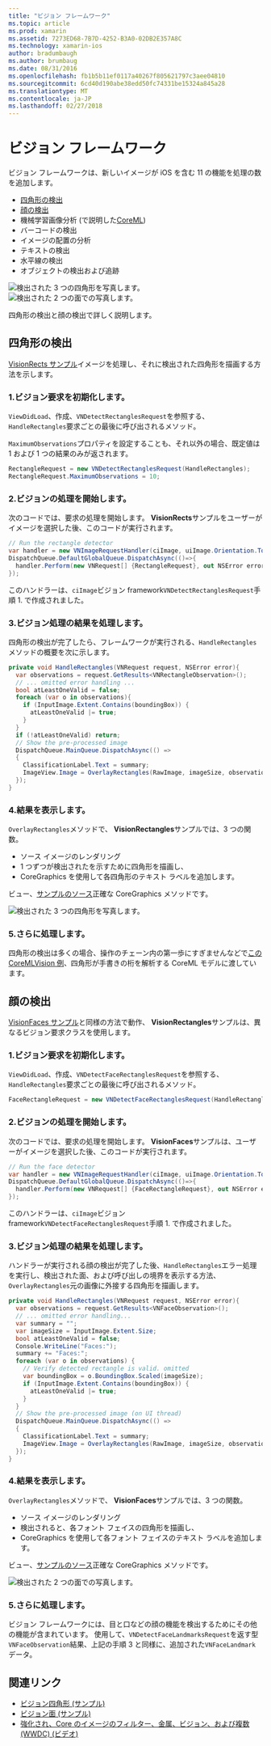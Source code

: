 ```yaml
---
title: "ビジョン フレームワーク"
ms.topic: article
ms.prod: xamarin
ms.assetid: 7273ED68-7B7D-4252-B3A0-02DB2E357A8C
ms.technology: xamarin-ios
author: bradumbaugh
ms.author: brumbaug
ms.date: 08/31/2016
ms.openlocfilehash: fb1b5b11ef0117a40267f805621797c3aee04810
ms.sourcegitcommit: 6cd40d190abe38edd50fc74331be15324a845a28
ms.translationtype: MT
ms.contentlocale: ja-JP
ms.lasthandoff: 02/27/2018
---
```

# <a name="vision-framework"></a>ビジョン フレームワーク

ビジョン フレームワークは、新しいイメージが iOS を含む 11 の機能を処理の数を追加します。

- [四角形の検出](#rectangles)
- [顔の検出](#faces)
- 機械学習画像分析 (で説明した[CoreML](~/ios/platform/introduction-to-ios11/coreml.md))
- バーコードの検出
- イメージの配置の分析
- テキストの検出
- 水平線の検出
- オブジェクトの検出および追跡

![検出された 3 つの四角形を写真します。](vision-images/found-rectangles-tiny.png) ![検出された 2 つの面での写真します。](vision-images/xamarin-home-faces-tiny.png)

四角形の検出と顔の検出で詳しく説明します。

<a name="rectangles" />

## <a name="rectangle-detection"></a>四角形の検出

[VisionRects サンプル](https://developer.xamarin.com/samples/monotouch/ios11/VisionRectangles/)イメージを処理し、それに検出された四角形を描画する方法を示します。

### <a name="1-initialize-the-vision-request"></a>1.ビジョン要求を初期化します。

`ViewDidLoad`、作成、`VNDetectRectanglesRequest`を参照する、`HandleRectangles`要求ごとの最後に呼び出されるメソッド。

`MaximumObservations`プロパティを設定することも、それ以外の場合、既定値は 1 および 1 つの結果のみが返されます。

```csharp
RectangleRequest = new VNDetectRectanglesRequest(HandleRectangles);
RectangleRequest.MaximumObservations = 10;
```

### <a name="2-start-the-vision-processing"></a>2.ビジョンの処理を開始します。

次のコードでは、要求の処理を開始します。 **VisionRects**サンプルをユーザーがイメージを選択した後、このコードが実行されます。

```csharp
// Run the rectangle detector
var handler = new VNImageRequestHandler(ciImage, uiImage.Orientation.ToCGImagePropertyOrientation(), new VNImageOptions());
DispatchQueue.DefaultGlobalQueue.DispatchAsync(()=>{
  handler.Perform(new VNRequest[] {RectangleRequest}, out NSError error);
});
```

このハンドラーは、`ciImage`ビジョン framework`VNDetectRectanglesRequest`手順 1. で作成されました。

### <a name="3-handle-the-results-of-vision-processing"></a>3.ビジョン処理の結果を処理します。

四角形の検出が完了したら、フレームワークが実行される、`HandleRectangles`メソッドの概要を次に示します。

```csharp
private void HandleRectangles(VNRequest request, NSError error){
  var observations = request.GetResults<VNRectangleObservation>();
  // ... omitted error handling ...
  bool atLeastOneValid = false;
  foreach (var o in observations){
    if (InputImage.Extent.Contains(boundingBox)) {
      atLeastOneValid |= true;
    }
  }
  if (!atLeastOneValid) return;
  // Show the pre-processed image
  DispatchQueue.MainQueue.DispatchAsync(() =>
  {
    ClassificationLabel.Text = summary;
    ImageView.Image = OverlayRectangles(RawImage, imageSize, observations);
  });
}
```

### <a name="4-display-the-results"></a>4.結果を表示します。

`OverlayRectangles`メソッドで、 **VisionRectangles**サンプルでは、3 つの関数。

- ソース イメージのレンダリング
- 1 つずつが検出されたを示すために四角形を描画し、
- CoreGraphics を使用して各四角形のテキスト ラベルを追加します。

ビュー、[サンプルのソース](https://developer.xamarin.com/samples/monotouch/ios11/VisionRectangles/)正確な CoreGraphics メソッドです。

![検出された 3 つの四角形を写真します。](vision-images/found-rectangles-phone-sml.png)

### <a name="5-further-processing"></a>5.さらに処理します。

四角形の検出は多くの場合、操作のチェーン内の第一歩にすぎませんなどで[この CoreMLVision 例](~/ios/platform/introduction-to-ios11/coreml.md#coremlvision)、四角形が手書きの桁を解析する CoreML モデルに渡しています。


<a name="faces" />

## <a name="face-detection"></a>顔の検出

[VisionFaces サンプル](https://developer.xamarin.com/samples/monotouch/ios11/VisionFaces/)と同様の方法で動作、 **VisionRectangles**サンプルは、異なるビジョン要求クラスを使用します。

### <a name="1-initialize-the-vision-request"></a>1.ビジョン要求を初期化します。

`ViewDidLoad`、作成、`VNDetectFaceRectanglesRequest`を参照する、`HandleRectangles`要求ごとの最後に呼び出されるメソッド。

```csharp
FaceRectangleRequest = new VNDetectFaceRectanglesRequest(HandleRectangles);
```

### <a name="2-start-the-vision-processing"></a>2.ビジョンの処理を開始します。

次のコードでは、要求の処理を開始します。 **VisionFaces**サンプルは、ユーザーがイメージを選択した後、このコードが実行されます。

```csharp
// Run the face detector
var handler = new VNImageRequestHandler(ciImage, uiImage.Orientation.ToCGImagePropertyOrientation(), new VNImageOptions());
DispatchQueue.DefaultGlobalQueue.DispatchAsync(()=>{
  handler.Perform(new VNRequest[] {FaceRectangleRequest}, out NSError error);
});
```

このハンドラーは、`ciImage`ビジョン framework`VNDetectFaceRectanglesRequest`手順 1. で作成されました。

### <a name="3-handle-the-results-of-vision-processing"></a>3.ビジョン処理の結果を処理します。

ハンドラーが実行される顔の検出が完了した後、`HandleRectangles`エラー処理を実行し、検出された面、および呼び出しの境界を表示する方法、`OverlayRectangles`元の画像に外接する四角形を描画します。

```csharp
private void HandleRectangles(VNRequest request, NSError error){
  var observations = request.GetResults<VNFaceObservation>();
  // ... omitted error handling...
  var summary = "";
  var imageSize = InputImage.Extent.Size;
  bool atLeastOneValid = false;
  Console.WriteLine("Faces:");
  summary += "Faces:";
  foreach (var o in observations) {
    // Verify detected rectangle is valid. omitted
    var boundingBox = o.BoundingBox.Scaled(imageSize);
    if (InputImage.Extent.Contains(boundingBox)) {
      atLeastOneValid |= true;
    }
  }
  // Show the pre-processed image (on UI thread)
  DispatchQueue.MainQueue.DispatchAsync(() =>
  {
    ClassificationLabel.Text = summary;
    ImageView.Image = OverlayRectangles(RawImage, imageSize, observations);
  });
}
```

### <a name="4-display-the-results"></a>4.結果を表示します。

`OverlayRectangles`メソッドで、 **VisionFaces**サンプルでは、3 つの関数。

- ソース イメージのレンダリング
- 検出されると、各フォント フェイスの四角形を描画し、
- CoreGraphics を使用して各フォント フェイスのテキスト ラベルを追加します。

ビュー、[サンプルのソース](https://developer.xamarin.com/samples/monotouch/ios11/VisionFaces/)正確な CoreGraphics メソッドです。

![検出された 2 つの面での写真します。](vision-images/found-faces-phone-sml.png)

### <a name="5-further-processing"></a>5.さらに処理します。

ビジョン フレームワークには、目と口などの顔の機能を検出するためにその他の機能が含まれています。 使用して、`VNDetectFaceLandmarksRequest`を返す型`VNFaceObservation`結果、上記の手順 3 と同様に、追加された`VNFaceLandmark`データ。


## <a name="related-links"></a>関連リンク

- [ビジョン四角形 (サンプル)](https://developer.xamarin.com/samples/monotouch/ios11/VisionRectangles/)
- [ビジョン面 (サンプル)](https://developer.xamarin.com/samples/monotouch/ios11/VisionFaces/)
- [強化され、Core のイメージのフィルター、金属、ビジョン、および複数 (WWDC) (ビデオ)](https://developer.apple.com/videos/play/wwdc2017/510/)
